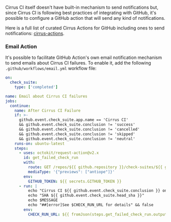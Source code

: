 Cirrus CI itself doesn't have built-in mechanism to send notifications but, since Cirrus CI is following best practices of
integrating with GitHub, it's possible to configure a GitHub action that will send any kind of notifications.

Here is a full list of curated Cirrus Actions for GitHub including ones to send notifications: [cirrus-actions](https://github.com/cirrus-actions).

### Email Action

It's possible to facilitate GitHub Action's own email notification mechanism to send emails about Cirrus CI failures. 
To enable it, add the following `.github/workflows/email.yml` workflow file:

```YAML
on:
  check_suite:
    type: ['completed']

name: Email about Cirrus CI failures
jobs:
  continue:
    name: After Cirrus CI Failure
    if: >-
      github.event.check_suite.app.name == 'Cirrus CI'
      && github.event.check_suite.conclusion != 'success'
      && github.event.check_suite.conclusion != 'cancelled'
      && github.event.check_suite.conclusion != 'skipped'
      && github.event.check_suite.conclusion != 'neutral'
    runs-on: ubuntu-latest
    steps:
      - uses: octokit/request-action@v2.x
        id: get_failed_check_run
        with:
          route: GET /repos/${{ github.repository }}/check-suites/${{ github.event.check_suite.id }}/check-runs?status=completed
          mediaType: '{"previews": ["antiope"]}'
        env:
          GITHUB_TOKEN: ${{ secrets.GITHUB_TOKEN }}
      - run: |
          echo "Cirrus CI ${{ github.event.check_suite.conclusion }} on ${{ github.event.check_suite.head_branch }} branch!"
          echo "SHA ${{ github.event.check_suite.head_sha }}"
          echo $MESSAGE
          echo "##[error]See $CHECK_RUN_URL for details" && false
        env:
          CHECK_RUN_URL: ${{ fromJson(steps.get_failed_check_run.outputs.data).check_runs[0].html_url }}
```
